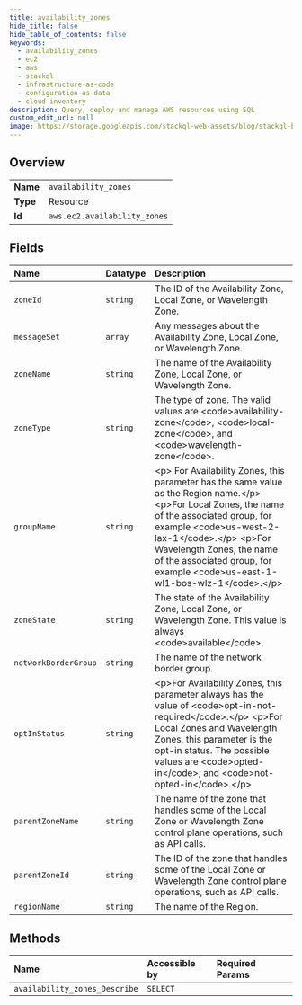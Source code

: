 ```yaml
---
title: availability_zones
hide_title: false
hide_table_of_contents: false
keywords:
  - availability_zones
  - ec2
  - aws    
  - stackql
  - infrastructure-as-code
  - configuration-as-data
  - cloud inventory
description: Query, deploy and manage AWS resources using SQL
custom_edit_url: null
image: https://storage.googleapis.com/stackql-web-assets/blog/stackql-blog-post-featured-image.png
---
```

  
    

## Overview
<table><tbody>
<tr><td><b>Name</b></td><td><code>availability_zones</code></td></tr>
<tr><td><b>Type</b></td><td>Resource</td></tr>
<tr><td><b>Id</b></td><td><code>aws.ec2.availability_zones</code></td></tr>
</tbody></table>

## Fields
| Name | Datatype | Description |
|:-----|:---------|:------------|
| `zoneId` | `string` | The ID of the Availability Zone, Local Zone, or Wavelength Zone. |
| `messageSet` | `array` | Any messages about the Availability Zone, Local Zone, or Wavelength Zone. |
| `zoneName` | `string` | The name of the Availability Zone, Local Zone, or Wavelength Zone. |
| `zoneType` | `string` | The type of zone. The valid values are &lt;code&gt;availability-zone&lt;/code&gt;, &lt;code&gt;local-zone&lt;/code&gt;, and &lt;code&gt;wavelength-zone&lt;/code&gt;. |
| `groupName` | `string` | &lt;p&gt; For Availability Zones, this parameter has the same value as the Region name.&lt;/p&gt; &lt;p&gt;For Local Zones, the name of the associated group, for example &lt;code&gt;us-west-2-lax-1&lt;/code&gt;.&lt;/p&gt; &lt;p&gt;For Wavelength Zones, the name of the associated group, for example &lt;code&gt;us-east-1-wl1-bos-wlz-1&lt;/code&gt;.&lt;/p&gt; |
| `zoneState` | `string` | The state of the Availability Zone, Local Zone, or Wavelength Zone. This value is always &lt;code&gt;available&lt;/code&gt;. |
| `networkBorderGroup` | `string` | The name of the network border group. |
| `optInStatus` | `string` | &lt;p&gt;For Availability Zones, this parameter always has the value of &lt;code&gt;opt-in-not-required&lt;/code&gt;.&lt;/p&gt; &lt;p&gt;For Local Zones and Wavelength Zones, this parameter is the opt-in status. The possible values are &lt;code&gt;opted-in&lt;/code&gt;, and &lt;code&gt;not-opted-in&lt;/code&gt;.&lt;/p&gt; |
| `parentZoneName` | `string` | The name of the zone that handles some of the Local Zone or Wavelength Zone control plane operations, such as API calls. |
| `parentZoneId` | `string` | The ID of the zone that handles some of the Local Zone or Wavelength Zone control plane operations, such as API calls. |
| `regionName` | `string` | The name of the Region. |
## Methods
| Name | Accessible by | Required Params |
|:-----|:--------------|:----------------|
| `availability_zones_Describe` | `SELECT` |  |
